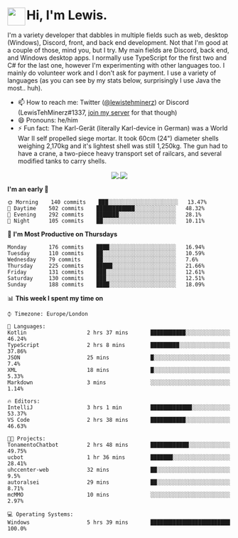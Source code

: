 <h1><img align="left" src="https://cdn.discordapp.com/emojis/552927506957729802.gif" width="40">Hi, I'm Lewis.</h1>

I'm a variety developer that dabbles in multiple fields such as web, desktop (Windows), Discord, front, and back end development. Not that I'm good at a couple of those, mind you, but I try. My main fields are Discord, back end, and Windows desktop apps. I normally use TypeScript for the first two and C# for the last one, however I'm experimenting with other languages too. I mainly do volunteer work and I don't ask for payment. I use a variety of languages (as you can see by my stats below, surprisingly I use Java the most.. huh).

- 📫 How to reach me: Twitter ([@lewistehminerz](https://twitter.com/lewistehminerz)) or Discord (LewisTehMinerz#1337, [join my server](https://discord.gg/XnUh7JB) for that though)
- 😄 Pronouns: he/him
- ⚡ Fun fact: The Karl-Gerät (literally Karl-device in German) was a World War II self propelled siege mortar. It took 60cm (24") diameter shells weighing 2,170kg and it's lightest shell was still 1,250kg. The gun had to have a crane, a two-piece heavy transport set of railcars, and several modified tanks to carry shells.

<p align="center">
  <a href="https://github.com/anuraghazra/github-readme-stats">
    <img align="center" src="https://github-readme-stats.vercel.app/api?username=LewisTehMinerz&count_private=true&show_icons=true&theme=gruvbox">
  </a>
  <a href="https://github.com/anuraghazra/github-readme-stats">
    <img align="center" src="https://github-readme-stats.vercel.app/api/top-langs/?username=LewisTehMinerz&layout=compact&theme=gruvbox">
  </a>
</p>

<!--START_SECTION:waka-->
**I'm an early 🐤** 

```text
🌞 Morning    140 commits    ███░░░░░░░░░░░░░░░░░░░░░░   13.47% 
🌆 Daytime    502 commits    ████████████░░░░░░░░░░░░░   48.32% 
🌃 Evening    292 commits    ███████░░░░░░░░░░░░░░░░░░   28.1% 
🌙 Night      105 commits    ██░░░░░░░░░░░░░░░░░░░░░░░   10.11%

```
📅 **I'm Most Productive on Thursdays** 

```text
Monday       176 commits    ████░░░░░░░░░░░░░░░░░░░░░   16.94% 
Tuesday      110 commits    ██░░░░░░░░░░░░░░░░░░░░░░░   10.59% 
Wednesday    79 commits     ██░░░░░░░░░░░░░░░░░░░░░░░   7.6% 
Thursday     225 commits    █████░░░░░░░░░░░░░░░░░░░░   21.66% 
Friday       131 commits    ███░░░░░░░░░░░░░░░░░░░░░░   12.61% 
Saturday     130 commits    ███░░░░░░░░░░░░░░░░░░░░░░   12.51% 
Sunday       188 commits    ████░░░░░░░░░░░░░░░░░░░░░   18.09%

```


📊 **This week I spent my time on** 

```text
⌚︎ Timezone: Europe/London

💬 Languages: 
Kotlin                   2 hrs 37 mins       ███████████░░░░░░░░░░░░░░   46.24% 
TypeScript               2 hrs 8 mins        █████████░░░░░░░░░░░░░░░░   37.86% 
JSON                     25 mins             █░░░░░░░░░░░░░░░░░░░░░░░░   7.4% 
XML                      18 mins             █░░░░░░░░░░░░░░░░░░░░░░░░   5.33% 
Markdown                 3 mins              ░░░░░░░░░░░░░░░░░░░░░░░░░   1.14%

🔥 Editors: 
IntelliJ                 3 hrs 1 min         █████████████░░░░░░░░░░░░   53.37% 
VS Code                  2 hrs 38 mins       ███████████░░░░░░░░░░░░░░   46.63%

🐱‍💻 Projects: 
TonamentoChatbot         2 hrs 48 mins       ████████████░░░░░░░░░░░░░   49.75% 
ucbot                    1 hr 36 mins        ███████░░░░░░░░░░░░░░░░░░   28.41% 
uhccenter-web            32 mins             ██░░░░░░░░░░░░░░░░░░░░░░░   9.5% 
autoralsei               29 mins             ██░░░░░░░░░░░░░░░░░░░░░░░   8.71% 
mcMMO                    10 mins             ░░░░░░░░░░░░░░░░░░░░░░░░░   2.97%

💻 Operating Systems: 
Windows                  5 hrs 39 mins       █████████████████████████   100.0%

```


<!--END_SECTION:waka-->
